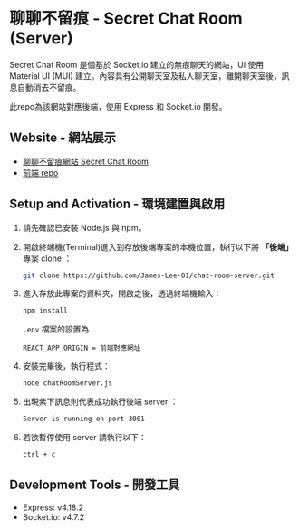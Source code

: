 # 聊聊不留痕 - Secret Chat Room (Server)
Secret Chat Room 是個基於 Socket.io 建立的無痕聊天的網站，UI 使用 Material UI (MUI) 建立。內容具有公開聊天室及私人聊天室，離開聊天室後，訊息自動消去不留痕。

此repo為該網站對應後端，使用 Express 和 Socket.io 開發。

## Website - 網站展示
- [聊聊不留痕網站 Secret Chat Room](https://chat-room-client-two.vercel.app/)
- [前端 repo](https://github.com/James-Lee-01/chat-room-client)


## Setup and Activation - 環境建置與啟用
1. 請先確認已安裝 Node.js 與 npm。
2. 開啟終端機(Terminal)進入到存放後端專案的本機位置，執行以下將 **「後端」** 專案 clone ： 

   ```bash
   git clone https://github.com/James-Lee-01/chat-room-server.git
   ```
3. 進入存放此專案的資料夾，開啟之後，透過終端機輸入：

   ```bash
   npm install
   ```
    `.env` 檔案的設置為
    ```
    REACT_APP_ORIGIN = 前端對應網址
    ```

4. 安裝完畢後，執行程式：
   ```bash
   node chatRoomServer.js
   ```

5. 出現紫下訊息則代表成功執行後端 server ：
   ```bash
   Server is running on port 3001
   ```

6. 若欲暫停使用 server 請執行以下：

   ```bash
   ctrl + c
   ```

## Development Tools - 開發工具
- Express: v4.18.2
- Socket.io: v4.7.2

